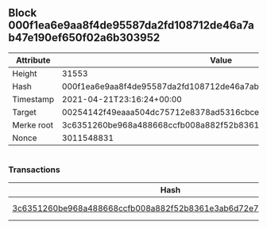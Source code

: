 ## Block 000f1ea6e9aa8f4de95587da2fd108712de46a7ab47e190ef650f02a6b303952

Attribute | Value
--- | ---
Height | 31553
Hash | 000f1ea6e9aa8f4de95587da2fd108712de46a7ab47e190ef650f02a6b303952
Timestamp | 2021-04-21T23:16:24+00:00
Target | 00254142f49eaaa504dc75712e8378ad5316cbcead634704b3734b6271167cc4
Merke root | 3c6351260be968a488668ccfb008a882f52b8361e3ab6d72e7abc1486a423046
Nonce | 3011548831

```

```

### Transactions

Hash | Amount
--- | ---
[3c6351260be968a488668ccfb008a882f52b8361e3ab6d72e7abc1486a423046](3c6351260be968a488668ccfb008a882f52b8361e3ab6d72e7abc1486a423046.md) | 10.00000000 SKEPTI 
